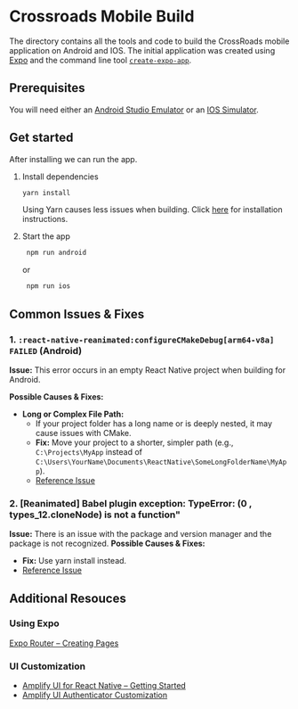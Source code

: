 # Crossroads Mobile Build

The directory contains all the tools and code to build the CrossRoads mobile application on Android and IOS. The initial application was created using [Expo](https://expo.dev) and the command line tool [`create-expo-app`](https://docs.expo.dev/more/create-expo/).


## Prerequisites
You will need either an [Android Studio Emulator](https://docs.expo.dev/workflow/android-studio-emulator/) or an [IOS Simulator](https://docs.expo.dev/workflow/ios-simulator/). 

## Get started
After installing we can run the app.

1. Install dependencies

   ```bash
   yarn install
   ```
   Using Yarn causes less issues when building. Click [here](https://classic.yarnpkg.com/lang/en/docs/install/) for installation instructions.

2. Start the app

   ```bash
    npm run android
   ```
    or 
   ```bash
    npm run ios
   ```

## Common Issues & Fixes  

### 1. `:react-native-reanimated:configureCMakeDebug[arm64-v8a] FAILED` (Android)  

**Issue:** This error occurs in an empty React Native project when building for Android.  

**Possible Causes & Fixes:**  
- **Long or Complex File Path:**  
  - If your project folder has a long name or is deeply nested, it may cause issues with CMake.  
  - **Fix:** Move your project to a shorter, simpler path (e.g., `C:\Projects\MyApp` instead of `C:\Users\YourName\Documents\ReactNative\SomeLongFolderName\MyApp`).  
  - [Reference Issue](https://github.com/software-mansion/react-native-reanimated/issues/4712#issuecomment-1852734366)  

### 2. [Reanimated] Babel plugin exception: TypeError: (0 , types_12.cloneNode) is not a function"

**Issue:** There is an issue with the package and version manager and the package is not recognized. 
**Possible Causes & Fixes:**   
  - **Fix:** Use yarn install instead.  
  - [Reference Issue](https://github.com/software-mansion/react-native-reanimated/issues/6006#issuecomment-2599326800)  


## Additional Resouces

### Using Expo 
[Expo Router – Creating Pages](https://docs.expo.dev/router/create-pages/)  

### UI Customization  
- [Amplify UI for React Native – Getting Started](https://ui.docs.amplify.aws/react-native/getting-started/introduction)  
- [Amplify UI Authenticator Customization](https://ui.docs.amplify.aws/react-native/connected-components/authenticator/customization)  